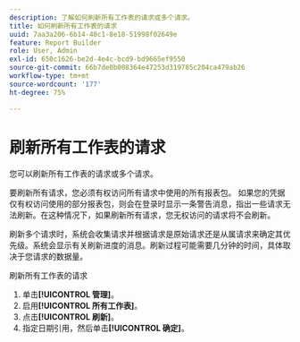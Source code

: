 ```yaml
---
description: 了解如何刷新所有工作表的请求或多个请求。
title: 如何刷新所有工作表的请求
uuid: 7aa3a206-6b14-40c1-8e18-51998f02649e
feature: Report Builder
role: User, Admin
exl-id: 650c1626-be2d-4e4c-bcd9-bd9665ef9550
source-git-commit: 66b7de0b008364e47253d319785c204ca479ab26
workflow-type: tm+mt
source-wordcount: '177'
ht-degree: 75%

---
```


# 刷新所有工作表的请求

您可以刷新所有工作表的请求或多个请求。

要刷新所有请求，您必须有权访问所有请求中使用的所有报表包。 如果您的凭据仅有权访问使用的部分报表包，则会在登录时显示一条警告消息，指出一些请求无法刷新。在这种情况下，如果刷新所有请求，您无权访问的请求将不会刷新。

刷新多个请求时，系统会收集请求并根据请求是原始请求还是从属请求来确定其优先级。系统会显示有关刷新进度的消息。刷新过程可能需要几分钟的时间，具体取决于您请求的数据量。

刷新所有工作表的请求

1. 单击&#x200B;**[!UICONTROL 管理]**。
1. 启用&#x200B;**[!UICONTROL 所有工作表]**。
1. 点击&#x200B;**[!UICONTROL 刷新]**。
1. 指定日期引用，然后单击&#x200B;**[!UICONTROL 确定]**。
